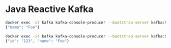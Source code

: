 # Java Reactive Kafka

```sh
docker exec -it kafka kafka-console-producer --bootstrap-server kafka:9092 --topic input-topic
{"name": "Foo"}
```

```sh
docker exec -it kafka kafka-console-producer --bootstrap-server kafka:9092 --topic other-topic
{"id": "123", "name": "Foo"}
```